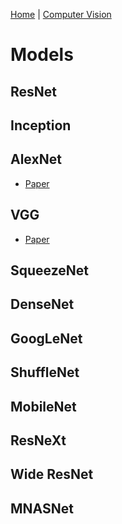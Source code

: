 [Home](index.md) | 
[Computer Vision](Computer_Vision.md)

# Models

## ResNet

## Inception

## AlexNet
- [Paper](https://arxiv.org/abs/1404.5997)

## VGG
- [Paper](https://arxiv.org/abs/1409.1556)

## SqueezeNet

## DenseNet

## GoogLeNet

## ShuffleNet

## MobileNet 

## ResNeXt

## Wide ResNet

## MNASNet